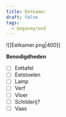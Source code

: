 ```yaml
---
title: Eetkamer
draft: false
tags:
  - beganegrond
---
```

![[Eetkamer.png|400]]

**Benodigdheden**
- [ ] Eettafel
- [ ] Eetstoelen
- [ ] Lamp
- [ ] Verf
- [ ] Vloer
- [ ] Schilderij?
- [ ] Vaas